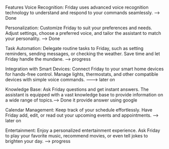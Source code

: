 Features
Voice Recognition: Friday uses advanced voice recognition technology to understand and respond to your commands seamlessly.  --> Done

Personalization: Customize Friday to suit your preferences and needs. Adjust settings, choose a preferred voice, and tailor the assistant to match your personality. --> Done

Task Automation: Delegate routine tasks to Friday, such as setting reminders, sending messages, or checking the weather. Save time and let Friday handle the mundane. --> progress

Integration with Smart Devices: Connect Friday to your smart home devices for hands-free control. Manage lights, thermostats, and other compatible devices with simple voice commands. ---> later on

Knowledge Base: Ask Friday questions and get instant answers. The assistant is equipped with a vast knowledge base to provide information on a wide range of topics.--> Done it provide answer using google

Calendar Management: Keep track of your schedule effortlessly. Have Friday add, edit, or read out your upcoming events and appointments. --> later on 

Entertainment: Enjoy a personalized entertainment experience. Ask Friday to play your favorite music, recommend movies, or even tell jokes to brighten your day. --> progress
